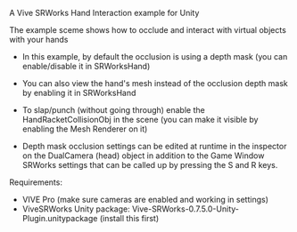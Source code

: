 A Vive SRWorks Hand Interaction example for Unity

The example sceme shows how to occlude and interact with virtual objects with your hands

- In this example, by default the occlusion is using a depth mask (you can enable/disable it in SRWorksHand)

- You can also view the hand's mesh instead of the occlusion depth mask by enabling it in SRWorksHand

- To slap/punch (without going through) enable the HandRacketCollisionObj in the scene 
  (you can make it visible by enabling the Mesh Renderer on it)

- Depth mask occlusion settings can be edited at runtime in the inspector on the DualCamera (head) object 
  in addition to the Game Window SRWorks settings that can be called up by pressing the S and R keys.

Requirements: 
- VIVE Pro (make sure cameras are enabled and working in settings)
- ViveSRWorks Unity package: Vive-SRWorks-0.7.5.0-Unity-Plugin.unitypackage (install this first)
